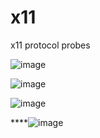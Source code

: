 # x11
x11 protocol probes

![image](https://github.com/user-attachments/assets/6217847a-69be-4fa9-b2fe-e859719ae5fb)

![image](https://github.com/user-attachments/assets/0187280c-216f-4826-bb55-80ca327f08a0)

![image](https://github.com/user-attachments/assets/08503ed2-b2c5-44c9-ac62-9832af203dd4)

****![image](https://github.com/user-attachments/assets/d173fe35-f7d0-4e87-9c27-e7ccf53eb111)


